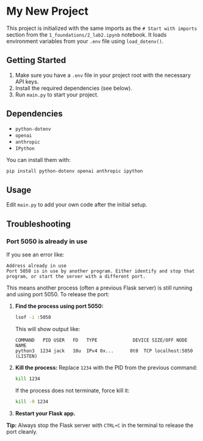 # My New Project

This project is initialized with the same imports as the `# Start with imports` section from the `1_foundations/2_lab2.ipynb` notebook. It loads environment variables from your `.env` file using `load_dotenv()`.

## Getting Started

1. Make sure you have a `.env` file in your project root with the necessary API keys.
2. Install the required dependencies (see below).
3. Run `main.py` to start your project.

## Dependencies
- `python-dotenv`
- `openai`
- `anthropic`
- `IPython`

You can install them with:
```bash
pip install python-dotenv openai anthropic ipython
```

## Usage
Edit `main.py` to add your own code after the initial setup. 

## Troubleshooting

### Port 5050 is already in use
If you see an error like:

```
Address already in use
Port 5050 is in use by another program. Either identify and stop that program, or start the server with a different port.
```

This means another process (often a previous Flask server) is still running and using port 5050. To release the port:

1. **Find the process using port 5050:**
   ```sh
   lsof -i :5050
   ```
   This will show output like:
   ```
   COMMAND   PID USER   FD   TYPE             DEVICE SIZE/OFF NODE NAME
   python3  1234 jack   10u  IPv4 0x...      0t0  TCP localhost:5050 (LISTEN)
   ```
2. **Kill the process:**
   Replace `1234` with the PID from the previous command:
   ```sh
   kill 1234
   ```
   If the process does not terminate, force kill it:
   ```sh
   kill -9 1234
   ```
3. **Restart your Flask app.**

**Tip:** Always stop the Flask server with `CTRL+C` in the terminal to release the port cleanly. 